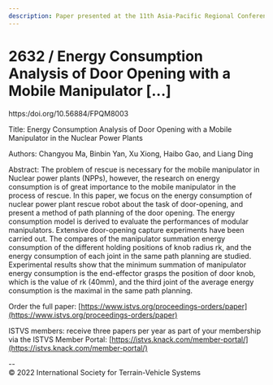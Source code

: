 ```yaml
---
description: Paper presented at the 11th Asia-Pacific Regional Conference of the ISTVS
---
```


# 2632 / Energy Consumption Analysis of Door Opening with a Mobile Manipulator \[...]

https:/doi.org/10.56884/FPQM8003

Title: Energy Consumption Analysis of Door Opening with a Mobile Manipulator in the Nuclear Power Plants

Authors: Changyou Ma, Binbin Yan, Xu Xiong, Haibo Gao, and Liang Ding

Abstract: The problem of rescue is necessary for the mobile manipulator in Nuclear power plants (NPPs), however, the research on energy consumption is of great importance to the mobile manipulator in the process of rescue. In this paper, we focus on the energy consumption of nuclear power plant rescue robot about the task of door-opening, and present a method of path planning of the door opening. The energy consumption model is derived to evaluate the performances of modular manipulators. Extensive door-opening capture experiments have been carried out. The compares of the manipulator summation energy consumption of the different holding positions of knob radius rk, and the energy consumption of each joint in the same path planning are studied. Experimental results show that the minimum summation of manipulator energy consumption is the end-effector grasps the position of door knob, which is the value of rk (40mm), and the third joint of the average energy consumption is the maximal in the same path planning.



Order the full paper: [https://www.istvs.org/proceedings-orders/paper](https://www.istvs.org/proceedings-orders/paper)

ISTVS members: receive three papers per year as part of your membership via the ISTVS Member Portal: [https://istvs.knack.com/member-portal/](https://istvs.knack.com/member-portal/)



\--\
© 2022 International Society for Terrain-Vehicle Systems
